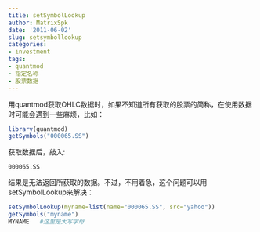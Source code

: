 ```yaml
---
title: setSymbolLookup
author: MatrixSpk
date: '2011-06-02'
slug: setsymbollookup
categories:
- investment
tags:
- quantmod
- 指定名称
- 股票数据
---
```

用quantmod获取OHLC数据时，如果不知道所有获取的股票的简称，在使用数据时可能会遇到一些麻烦，比如：


``` r
library(quantmod)
getSymbols("000065.SS")
```

获取数据后，敲入:

```
000065.SS
```

结果是无法返回所获取的数据。不过，不用着急，这个问题可以用setSymbolLookup来解决：


``` r
setSymbolLookup(myname=list(name="000065.SS", src="yahoo"))  
getSymbols("myname")  
MYNAME   #这里是大写字母
```
